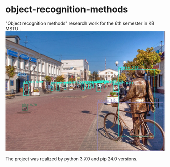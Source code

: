 # object-recognition-methods
"Object recognition methods" research work for the 6th semester in KB MSTU .
![alt text](https://github.com/sun-demon/object-recognition-methods/blob/main/out/detected_objects.jpg?raw=true)

The project was realized by python 3.7.0 and pip 24.0 versions.
